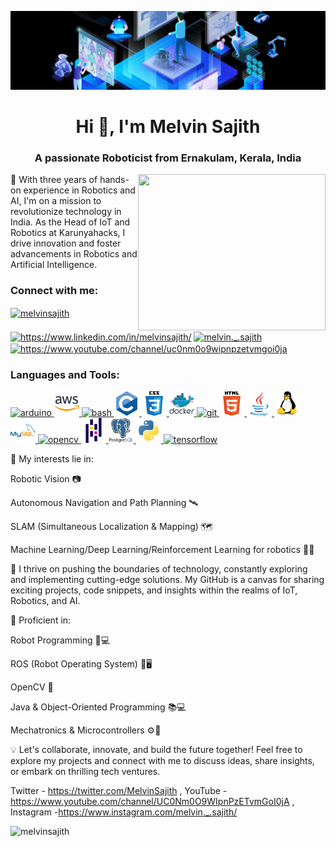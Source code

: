 ![logo](https://github.com/Melvinsajith/Melvinsajith/blob/main/1649467789645.jpeg)

<h1 align="center">Hi 👋, I'm Melvin Sajith</h1>
<h3 align="center">A passionate Roboticist from Ernakulam, Kerala, India</h3>

<img align="right" src="https://github.com/Melvinsajith/Melvinsajith/assets/75600365/69022c56-dc80-48f5-b8ea-188f6abaa9fa" width="300" height="250" />




🤖 With three years of hands-on experience in Robotics and AI, I'm on a mission to revolutionize technology in India. As the Head of IoT and Robotics at Karunyahacks, I drive innovation and foster advancements in Robotics and Artificial Intelligence.



<h3 align="left">Connect with me:</h3>
<p align="left">
<a href="https://twitter.com/melvinsajith" target="blank"><img align="center" src="https://raw.githubusercontent.com/rahuldkjain/github-profile-readme-generator/master/src/images/icons/Social/twitter.svg" alt="melvinsajith" height="30" width="40" /></a>
<a href="https://linkedin.com/in/melvinsajith" target="blank"><img align="center" src="https://raw.githubusercontent.com/rahuldkjain/github-profile-readme-generator/master/src/images/icons/Social/linked-in-alt.svg" alt="https://www.linkedin.com/in/melvinsajith/" height="30" width="40" /></a>
<a href="https://instagram.com/melvin._.sajith" target="blank"><img align="center" src="https://raw.githubusercontent.com/rahuldkjain/github-profile-readme-generator/master/src/images/icons/Social/instagram.svg" alt="melvin._.sajith" height="30" width="40" /></a>
<a href="https://www.youtube.com/c/https://www.youtube.com/channel/uc0nm0o9wipnpzetvmgoi0ja" target="blank"><img align="center" src="https://raw.githubusercontent.com/rahuldkjain/github-profile-readme-generator/master/src/images/icons/Social/youtube.svg" alt="https://www.youtube.com/channel/uc0nm0o9wipnpzetvmgoi0ja" height="30" width="40" /></a>
</p>

<h3 align="left">Languages and Tools:</h3>
<p align="left"> <a href="https://www.arduino.cc/" target="_blank" rel="noreferrer"> <img src="https://cdn.worldvectorlogo.com/logos/arduino-1.svg" alt="arduino" width="40" height="40"/> </a> <a href="https://aws.amazon.com" target="_blank" rel="noreferrer"> <img src="https://raw.githubusercontent.com/devicons/devicon/master/icons/amazonwebservices/amazonwebservices-original-wordmark.svg" alt="aws" width="40" height="40"/> </a> <a href="https://www.gnu.org/software/bash/" target="_blank" rel="noreferrer"> <img src="https://www.vectorlogo.zone/logos/gnu_bash/gnu_bash-icon.svg" alt="bash" width="40" height="40"/> </a> <a href="https://www.cprogramming.com/" target="_blank" rel="noreferrer"> <img src="https://raw.githubusercontent.com/devicons/devicon/master/icons/c/c-original.svg" alt="c" width="40" height="40"/> </a> <a href="https://www.w3schools.com/css/" target="_blank" rel="noreferrer"> <img src="https://raw.githubusercontent.com/devicons/devicon/master/icons/css3/css3-original-wordmark.svg" alt="css3" width="40" height="40"/> </a> <a href="https://www.docker.com/" target="_blank" rel="noreferrer"> <img src="https://raw.githubusercontent.com/devicons/devicon/master/icons/docker/docker-original-wordmark.svg" alt="docker" width="40" height="40"/> </a> <a href="https://git-scm.com/" target="_blank" rel="noreferrer"> <img src="https://www.vectorlogo.zone/logos/git-scm/git-scm-icon.svg" alt="git" width="40" height="40"/> </a> <a href="https://www.w3.org/html/" target="_blank" rel="noreferrer"> <img src="https://raw.githubusercontent.com/devicons/devicon/master/icons/html5/html5-original-wordmark.svg" alt="html5" width="40" height="40"/> </a> <a href="https://www.java.com" target="_blank" rel="noreferrer"> <img src="https://raw.githubusercontent.com/devicons/devicon/master/icons/java/java-original.svg" alt="java" width="40" height="40"/> </a> <a href="https://www.linux.org/" target="_blank" rel="noreferrer"> <img src="https://raw.githubusercontent.com/devicons/devicon/master/icons/linux/linux-original.svg" alt="linux" width="40" height="40"/> </a> <a href="https://www.mysql.com/" target="_blank" rel="noreferrer"> <img src="https://raw.githubusercontent.com/devicons/devicon/master/icons/mysql/mysql-original-wordmark.svg" alt="mysql" width="40" height="40"/> </a> <a href="https://opencv.org/" target="_blank" rel="noreferrer"> <img src="https://www.vectorlogo.zone/logos/opencv/opencv-icon.svg" alt="opencv" width="40" height="40"/> </a> <a href="https://pandas.pydata.org/" target="_blank" rel="noreferrer"> <img src="https://raw.githubusercontent.com/devicons/devicon/2ae2a900d2f041da66e950e4d48052658d850630/icons/pandas/pandas-original.svg" alt="pandas" width="40" height="40"/> </a> <a href="https://www.postgresql.org" target="_blank" rel="noreferrer"> <img src="https://raw.githubusercontent.com/devicons/devicon/master/icons/postgresql/postgresql-original-wordmark.svg" alt="postgresql" width="40" height="40"/> </a> <a href="https://www.python.org" target="_blank" rel="noreferrer"> <img src="https://raw.githubusercontent.com/devicons/devicon/master/icons/python/python-original.svg" alt="python" width="40" height="40"/> </a> <a href="https://www.tensorflow.org" target="_blank" rel="noreferrer"> <img src="https://www.vectorlogo.zone/logos/tensorflow/tensorflow-icon.svg" alt="tensorflow" width="40" height="40"/> </a> </p>

🌟 My interests lie in:

Robotic Vision 📷

Autonomous Navigation and Path Planning 🛰️

SLAM (Simultaneous Localization & Mapping) 🗺️

Machine Learning/Deep Learning/Reinforcement Learning for robotics 🤖🧠

🚀 I thrive on pushing the boundaries of technology, constantly exploring and implementing cutting-edge solutions. My GitHub is a canvas for sharing exciting projects, code snippets, and insights within the realms of IoT, Robotics, and AI.

🔧 Proficient in:

Robot Programming 🤖💻

ROS (Robot Operating System) 🤖🖥️

OpenCV 📸

Java & Object-Oriented Programming 📚💻

Mechatronics & Microcontrollers ⚙️🔌

💡 Let's collaborate, innovate, and build the future together! Feel free to explore my projects and connect with me to discuss ideas, share insights, or embark on thrilling tech ventures.

Twitter   - https://twitter.com/MelvinSajith , 
YouTube   - https://www.youtube.com/channel/UC0Nm0O9WIpnPzETvmGoI0jA ,
Instagram -https://www.instagram.com/melvin._.sajith/


<p>&nbsp;<img align="left" src="https://github-readme-stats.vercel.app/api?username=melvinsajith&show_icons=true&locale=en" alt="melvinsajith" /></p>

<!--- <p><img align="left" src="https://github-readme-streak-stats.herokuapp.com/?user=melvinsajith&" alt="melvinsajith" /></p>


Melvinsajith/Melvinsajith is a ✨ special ✨ repository because its `README.md` (this file) appears on your GitHub profile.
You can click the Preview link to take a look at your changes.
--->
